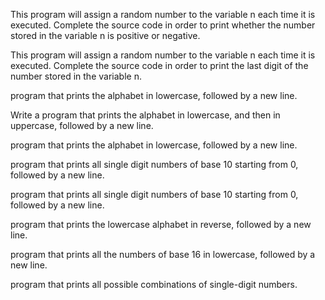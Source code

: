 This program will assign a random number to the variable n each time it is executed. Complete the source code in order to print whether the number stored in the variable n is positive or negative.

This program will assign a random number to the variable n each time it is executed. Complete the source code in order to print the last digit of the number stored in the variable n.

program that prints the alphabet in lowercase, followed by a new line.

Write a program that prints the alphabet in lowercase, and then in uppercase, followed by a new line.

program that prints the alphabet in lowercase, followed by a new line.

program that prints all single digit numbers of base 10 starting from 0, followed by a new line.

program that prints all single digit numbers of base 10 starting from 0, followed by a new line.

program that prints the lowercase alphabet in reverse, followed by a new line.

program that prints all the numbers of base 16 in lowercase, followed by a new line.

 program that prints all possible combinations of single-digit numbers.
